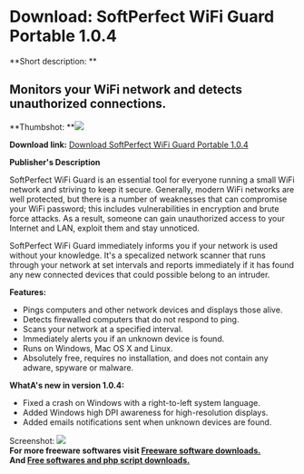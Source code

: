 # Download: SoftPerfect WiFi Guard Portable 1.0.4

**Short description: **

## Monitors your WiFi network and detects unauthorized connections.

  
**Thumbshot: **![](http://www.freewarefiles.com/screenshot/spwifiguard_md.jpg)   
  
**Download link:** [Download SoftPerfect WiFi Guard Portable 1.0.4](http://freesoftwares.boysofts.com/SoftPerfect-WiFi-Guard-Portable_program_81699.html)  
  

**Publisher's Description**  
  

SoftPerfect WiFi Guard is an essential tool for everyone running a small WiFi
network and striving to keep it secure. Generally, modern WiFi networks are
well protected, but there is a number of weaknesses that can compromise your
WiFi password; this includes vulnerabilities in encryption and brute force
attacks. As a result, someone can gain unauthorized access to your Internet
and LAN, exploit them and stay unnoticed.

SoftPerfect WiFi Guard immediately informs you if your network is used without
your knowledge. It's a specalized network scanner that runs through your
network at set intervals and reports immediately if it has found any new
connected devices that could possible belong to an intruder.

**Features:**

  * Pings computers and other network devices and displays those alive. 
  * Detects firewalled computers that do not respond to ping. 
  * Scans your network at a specified interval. 
  * Immediately alerts you if an unknown device is found. 
  * Runs on Windows, Mac OS X and Linux. 
  * Absolutely free, requires no installation, and does not contain any adware, spyware or malware. 

**WhatA's new in version 1.0.4:**

  * Fixed a crash on Windows with a right-to-left system language. 
  * Added Windows high DPI awareness for high-resolution displays. 
  * Added emails notifications sent when unknown devices are found. 

  
  
Screenshot: ![](http://www.freewarefiles.com/screenshot/spwifiguard.jpg)  
**For more freeware softwares visit [Freeware software downloads.](http://freesoftwares.boysofts.com/)**   
**And [Free softwares and php script downloads.](http://www.boysofts.com/)**

